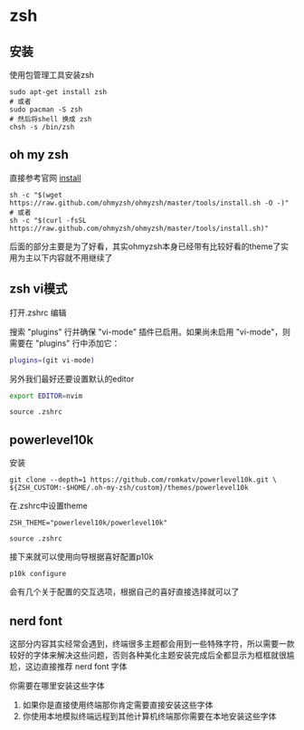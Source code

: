 # zsh

## 安装

使用包管理工具安装zsh

```shell
sudo apt-get install zsh
# 或者
sudo pacman -S zsh
# 然后将shell 换成 zsh
chsh -s /bin/zsh
```

## oh my zsh

直接参考官网 [install](https://ohmyzsh.sh/#install)

```shell
sh -c "$(wget https://raw.github.com/ohmyzsh/ohmyzsh/master/tools/install.sh -O -)"
# 或者
sh -c "$(curl -fsSL https://raw.github.com/ohmyzsh/ohmyzsh/master/tools/install.sh)"
```

后面的部分主要是为了好看，其实ohmyzsh本身已经带有比较好看的theme了实用为主以下内容就不用继续了

## zsh vi模式

打开.zshrc 编辑

搜索 "plugins" 行并确保 "vi-mode" 插件已启用。如果尚未启用 "vi-mode"，则需要在 "plugins" 行中添加它：

```sh
plugins=(git vi-mode)
```

另外我们最好还要设置默认的editor

```sh
export EDITOR=nvim
```

```shell
source .zshrc
```

## powerlevel10k

安装

```shell
git clone --depth=1 https://github.com/romkatv/powerlevel10k.git \
${ZSH_CUSTOM:-$HOME/.oh-my-zsh/custom}/themes/powerlevel10k
```

在.zshrc中设置theme

```config
ZSH_THEME="powerlevel10k/powerlevel10k"
```

```shell
source .zshrc
```

接下来就可以使用向导根据喜好配置p10k

```shell
p10k configure
```

会有几个关于配置的交互选项，根据自己的喜好直接选择就可以了

## nerd font

这部分内容其实经常会遇到，终端很多主题都会用到一些特殊字符，所以需要一款较好的字体来解决这些问题，否则各种美化主题安装完成后全都显示为框框就很尴尬，这边直接推荐 nerd font 字体

你需要在哪里安装这些字体

1. 如果你是直接使用终端那你肯定需要直接安装这些字体
2. 你使用本地模拟终端远程到其他计算机终端那你需要在本地安装这些字体
